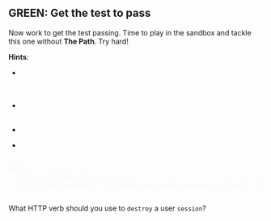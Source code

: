 ## GREEN: Get the test to pass

 Now work to get the test passing. Time to play in the sandbox and tackle this one without **The Path**. Try hard!

**Hints**:

- <span style="color: white">
  Your app layout should have a 'Sign Out' link if current_user.present? and otherwise should have a 'Sign Up' and a 'Sign In' link. How do you find the proper path helpers?
</span>

- <span style="color: white">
  Since the spec needs to sign in first, you need an existing user. Use one of your fixtures.
</span>

- <span style="color: white">
  Fixtures can have embedded ruby in <%= erb tags %>
</span>

- <span style="color: white">
  You can use that to set a password like this:
</span>

<pre style="color: #f7f7f7">
```
dude:
  email: dude@example.com
  encrypted_password: <%= User.new.send(:password_digest, 'password') %>
```
</pre>

What HTTP verb should you use to `destroy` a user `session`?
